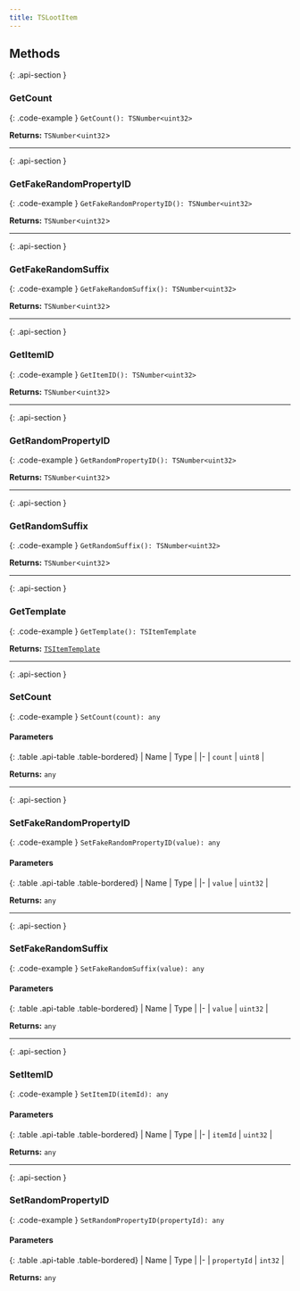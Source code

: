 ```yaml
---
title: TSLootItem
---
```



## Methods

{: .api-section }
### GetCount

{: .code-example }
`GetCount(): TSNumber<uint32>`

**Returns:** 
`TSNumber`<`uint32`\>

___

{: .api-section }
### GetFakeRandomPropertyID

{: .code-example }
`GetFakeRandomPropertyID(): TSNumber<uint32>`

**Returns:** 
`TSNumber`<`uint32`\>

___

{: .api-section }
### GetFakeRandomSuffix

{: .code-example }
`GetFakeRandomSuffix(): TSNumber<uint32>`

**Returns:** 
`TSNumber`<`uint32`\>

___

{: .api-section }
### GetItemID

{: .code-example }
`GetItemID(): TSNumber<uint32>`

**Returns:** 
`TSNumber`<`uint32`\>

___

{: .api-section }
### GetRandomPropertyID

{: .code-example }
`GetRandomPropertyID(): TSNumber<uint32>`

**Returns:** 
`TSNumber`<`uint32`\>

___

{: .api-section }
### GetRandomSuffix

{: .code-example }
`GetRandomSuffix(): TSNumber<uint32>`

**Returns:** 
`TSNumber`<`uint32`\>

___

{: .api-section }
### GetTemplate

{: .code-example }
`GetTemplate(): TSItemTemplate`

**Returns:** 
[`TSItemTemplate`](TSItemTemplate)

___

{: .api-section }
### SetCount

{: .code-example }
`SetCount(count): any`

#### Parameters

{: .table .api-table .table-bordered}
| Name | Type |
|-
| `count` | `uint8` |

**Returns:** 
`any`

___

{: .api-section }
### SetFakeRandomPropertyID

{: .code-example }
`SetFakeRandomPropertyID(value): any`

#### Parameters

{: .table .api-table .table-bordered}
| Name | Type |
|-
| `value` | `uint32` |

**Returns:** 
`any`

___

{: .api-section }
### SetFakeRandomSuffix

{: .code-example }
`SetFakeRandomSuffix(value): any`

#### Parameters

{: .table .api-table .table-bordered}
| Name | Type |
|-
| `value` | `uint32` |

**Returns:** 
`any`

___

{: .api-section }
### SetItemID

{: .code-example }
`SetItemID(itemId): any`

#### Parameters

{: .table .api-table .table-bordered}
| Name | Type |
|-
| `itemId` | `uint32` |

**Returns:** 
`any`

___

{: .api-section }
### SetRandomPropertyID

{: .code-example }
`SetRandomPropertyID(propertyId): any`

#### Parameters

{: .table .api-table .table-bordered}
| Name | Type |
|-
| `propertyId` | `int32` |

**Returns:** 
`any`

